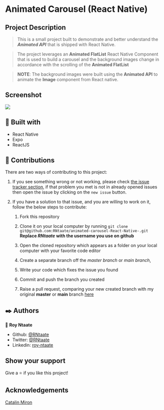 # Animated Carousel (React Native)

## Project Description
> This is a small project built to demonstrate and better understand the __*Animated API*__ that is shipped with React Native.

> The project leverages an __Animated FlatList__ React Native Component that is used to build a carousel and the background images change in accordance with the scrolling of the __Animated FlatList__

> __NOTE__: The background images were built using the __Animated API__ to animate the __Image__ component from React native.

## Screenshot

![](/assets/screenshot1.gif)

##  🔧 Built with

- React Native
- Expo
- ReactJS

## 🤝 Contributions
  There are two ways of contributing to this project:

1. If you see something wrong or not working, please check [the issue tracker section](https://github.com/RNtaate/animated-carousel-React-Native-/issues), if that problem you met is not in already opened issues then open the issue by clicking on the `new issue` button.

2. If you have a solution to that issue, and you are willing to work on it, follow the below steps to contribute:
    1.  Fork this repository

    1.  Clone it on your local computer by running `git clone git@github.com:RNtaate/animated-carousel-React-Native-.git` __Replace *RNtaate* with the username you use on github__
    1.  Open the cloned repository which appears as a folder on your local computer with your favorite code editor
    1.  Create a separate branch off the *master branch* or *main branch*,
    1.  Write your code which fixes the issue you found
    1.  Commit and push the branch you created
    1.  Raise a pull request, comparing your new created branch with my original __master__ or __main__ branch [here](https://github.com/RNtaate/animated-carousel-React-Native-)

## ✒️  Authors

👤 **Roy Ntaate**

- Github: [@RNtaate](https://github.com/RNtaate)
- Twitter: [@RNtaate](https://twitter.com/RNtaate)
- Linkedin: [roy-ntaate](https://linkedin.com/in/roy-ntaate)

## Show your support

Give a ⭐️ if you like this project!

## Acknowledgements
[Catalin Miron](https://www.youtube.com/@CatalinMironDev)